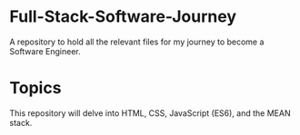 # Full-Stack-Software-Journey
A repository to hold all the relevant files for my journey to become a Software Engineer.

# Topics

This repository will delve into HTML, CSS, JavaScript (ES6), and the MEAN stack. 
